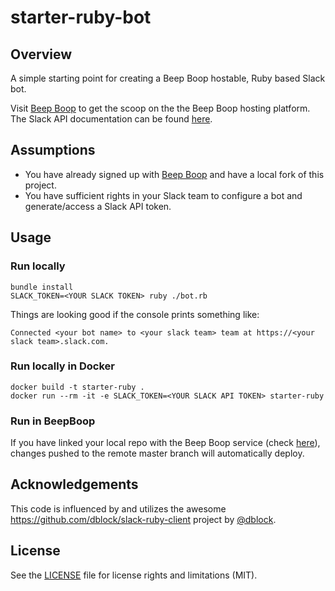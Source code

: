 # starter-ruby-bot

## Overview
A simple starting point for creating a Beep Boop hostable, Ruby based Slack bot.

Visit [Beep Boop](https://beepboophq.com/docs/article/overview) to get the scoop on the the Beep Boop hosting platform. The Slack API documentation can be found [here](https://api.slack.com/).

## Assumptions
* You have already signed up with [Beep Boop](https://beepboophq.com) and have a local fork of this project.
* You have sufficient rights in your Slack team to configure a bot and generate/access a Slack API token.

## Usage

### Run locally
	bundle install
	SLACK_TOKEN=<YOUR SLACK TOKEN> ruby ./bot.rb

Things are looking good if the console prints something like:

	Connected <your bot name> to <your slack team> team at https://<your slack team>.slack.com.

### Run locally in Docker
	docker build -t starter-ruby .
	docker run --rm -it -e SLACK_TOKEN=<YOUR SLACK API TOKEN> starter-ruby

### Run in BeepBoop
If you have linked your local repo with the Beep Boop service (check [here](https://beepboophq.com/0_o/my-projects)), changes pushed to the remote master branch will automatically deploy.

## Acknowledgements

This code is influenced by and utilizes the awesome https://github.com/dblock/slack-ruby-client project by [@dblock](https://github.com/dblock).

## License

See the [LICENSE](LICENSE.md) file for license rights and limitations (MIT).
